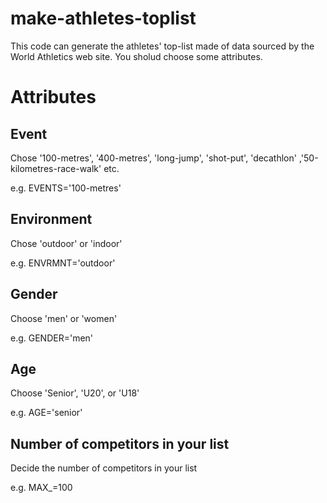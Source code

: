 # make-athletes-toplist

This code can generate the athletes' top-list made of data sourced by the World Athletics web site. You sholud choose some attributes.

# Attributes 
## Event
Chose '100-metres', '400-metres', 'long-jump', 'shot-put', 'decathlon' ,'50-kilometres-race-walk' etc.

e.g. 
EVENTS='100-metres'

## Environment
Chose 'outdoor' or 'indoor'

e.g.
ENVRMNT='outdoor'

## Gender
Choose 'men' or 'women'

e.g.
GENDER='men'

## Age
Choose 'Senior', 'U20', or 'U18'

e.g.
AGE='senior'

## Number of competitors in your list
Decide the number of competitors in your list

e.g.
MAX_=100
